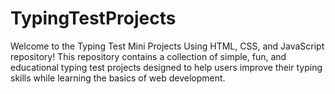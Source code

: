 # TypingTestProjects
Welcome to the Typing Test Mini Projects Using HTML, CSS, and JavaScript repository! This repository contains a collection of simple, fun, and educational typing test projects designed to help users improve their typing skills while learning the basics of web development.
